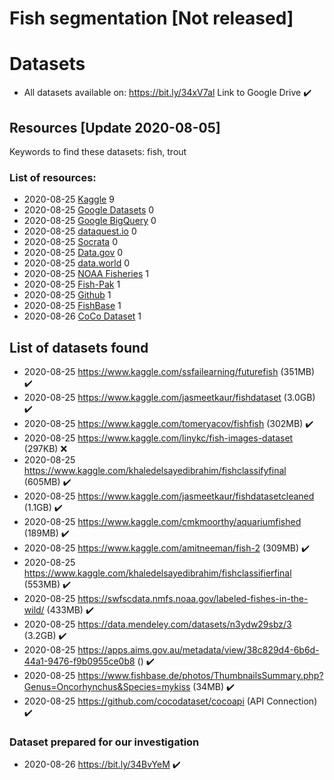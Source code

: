 # Fish segmentation [Not released]


# Datasets 

- All datasets available on: https://bit.ly/34xV7al Link to Google Drive ✔️

## Resources [Update 2020-08-05]

Keywords to find these datasets: fish, trout

### List of resources: 

- 2020-08-25 [Kaggle](https://www.kaggle.com/datasets) 9
- 2020-08-25 [Google Datasets](https://datasetsearch.research.google.com/) 0
- 2020-08-25 [Google BigQuery](https://cloud.google.com/bigquery/public-data/) 0
- 2020-08-25 [dataquest.io](www.dataquest.io) 0
- 2020-08-25 [Socrata](https://opendata.socrata.com/) 0
- 2020-08-25 [Data.gov](https://www.data.gov/) 0
- 2020-08-25 [data.world](https://data.world/datasets) 0
- 2020-08-25 [NOAA Fisheries](https://swfscdata.nmfs.noaa.gov/labeled-fishes-in-the-wild/) 1
- 2020-08-25 [Fish-Pak](https://data.mendeley.com/datasets/n3ydw29sbz/3) 1
- 2020-08-25 [Github](https://github.com) 1
- 2020-08-25 [FishBase](https://www.fishbase.de/) 1
- 2020-08-26 [CoCo Dataset](https://cocodataset.org/) 1

## List of datasets found

- 2020-08-25 https://www.kaggle.com/ssfailearning/futurefish (351MB) ✔️
- 2020-08-25 https://www.kaggle.com/jasmeetkaur/fishdataset (3.0GB) ✔️
- 2020-08-25 https://www.kaggle.com/tomeryacov/fishfish (302MB) ✔️
- 2020-08-25 https://www.kaggle.com/linykc/fish-images-dataset (297KB) ❌
- 2020-08-25 https://www.kaggle.com/khaledelsayedibrahim/fishclassifyfinal (605MB) ✔️
- 2020-08-25 https://www.kaggle.com/jasmeetkaur/fishdatasetcleaned (1.1GB) ✔️
- 2020-08-25 https://www.kaggle.com/cmkmoorthy/aquariumfished (189MB) ✔️
- 2020-08-25 https://www.kaggle.com/amitneeman/fish-2 (309MB) ✔️
- 2020-08-25 https://www.kaggle.com/khaledelsayedibrahim/fishclassifierfinal (553MB) ✔️
- 2020-08-25 https://swfscdata.nmfs.noaa.gov/labeled-fishes-in-the-wild/ (433MB) ✔️
- 2020-08-25 https://data.mendeley.com/datasets/n3ydw29sbz/3 (3.2GB) ✔️
- 2020-08-25 https://apps.aims.gov.au/metadata/view/38c829d4-6b6d-44a1-9476-f9b0955ce0b8 () ✔️
- 2020-08-25 https://www.fishbase.de/photos/ThumbnailsSummary.php?Genus=Oncorhynchus&Species=mykiss (34MB) ✔️
- 2020-08-25 https://github.com/cocodataset/cocoapi (API Connection) ✔️

### Dataset prepared for our investigation

- 2020-08-26 https://bit.ly/34BvYeM ✔️
